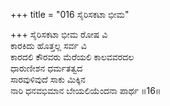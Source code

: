 +++
title = "016 ಸೈರಿಸಕಟಾ ಭೀಮ"

+++
ಸೈರಿಸಕಟಾ ಭೀಮ ರೋಷ ವಿ  
ಕಾರಕಿದು ಹೊತ್ತಲ್ಲ ಸರ್ವ ವಿ  
ಕಾರದಲಿ ಕೌರವರು ಮೆರೆಯಲಿ ಕಾಲವವರದಲ  
ಧಾರುಣೀಶನ ಧರ್ಮತತ್ವದ  
ಸಾರವುಳಿವುದೆ ಸಾಕು ಮಿಕ್ಕಿನ   
ನಾರಿ ಧನವಭಿಮಾನ ಬೇಯಲಿಯೆಂದನಾ ಪಾರ್ಥ    ॥16॥